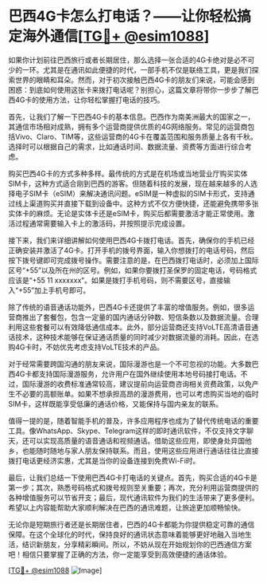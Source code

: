 # 巴西4G卡怎么打电话？——让你轻松搞定海外通信[[TG💪+ @esim1088](https://t.me/s/esim1088)]

如果你计划前往巴西旅行或者长期居住，那么选择一张合适的4G卡绝对是必不可少的一环。尤其是在通讯如此便捷的时代，一部手机不仅是联络工具，更是我们探索世界的眼睛和耳朵。然而，对于初次接触巴西4G卡的朋友们来说，可能会感到困惑：到底如何使用这张卡来拨打电话呢？别担心，这篇文章将带你一步步了解巴西4G卡的使用方法，让你轻松掌握打电话的技巧。

首先，让我们了解一下巴西4G卡的基本信息。巴西作为南美洲最大的国家之一，其通信市场相对成熟，拥有多个运营商提供优质的4G网络服务。常见的运营商包括Vivo、Claro、TIM等，这些运营商的4G卡在覆盖范围和服务质量上各有千秋。选择时可以根据自己的需求，比如通话时间、数据流量、资费等方面进行综合考虑。

购买巴西4G卡的方式多种多样。最传统的方式是在机场或当地营业厅购买实体SIM卡，这种方式适合刚到巴西的游客。但随着科技的发展，现在越来越多的人选择电子SIM卡（eSIM）来解决通讯问题。eSIM是一种虚拟的SIM卡形式，支持通过线上渠道购买并直接下载到设备中。这种方式不仅方便快捷，还能避免携带多张实体卡的麻烦。无论是实体卡还是eSIM卡，购买后都需要激活才能正常使用。激活过程通常需要输入卡上的激活码，并按照提示完成设置。

接下来，我们来详细讲解如何使用巴西4G卡拨打电话。首先，确保你的手机已经正确安装并激活了4G卡。打开手机的拨号界面，输入你想拨打的电话号码，然后按下拨号键即可完成拨号操作。需要注意的是，在巴西拨打电话时，必须加上国际区号“+55”以及所在州的区号。例如，如果你要拨打圣保罗的固定电话，号码格式应该是“+55 11 xxxxxxx”。如果是拨打手机号码，则不需要区号，直接输入“+55”加上手机号即可。

除了传统的语音通话功能外，巴西4G卡还提供了丰富的增值服务。例如，很多运营商推出了套餐包，包含一定量的国内通话分钟数、短信条数以及数据流量。合理利用这些套餐可以有效降低通信成本。此外，部分运营商还支持VoLTE高清语音通话技术，这种技术能够在保证通话质量的同时减少对数据流量的消耗。因此，在选购4G卡时，不妨优先考虑支持VoLTE技术的产品。

对于经常需要跨国沟通的朋友来说，国际漫游也是一个不可忽视的功能。大多数巴西4G卡都支持国际漫游服务，允许用户在国外继续使用本地号码接打电话。不过，国际漫游的收费标准通常较高，建议提前向运营商咨询相关资费政策，以免产生不必要的高额账单。如果不想承担高昂的漫游费用，也可以考虑购买当地的临时SIM卡，这样既能享受低廉的通话价格，又能保持与国内亲友的联系。

值得一提的是，随着智能手机的普及，许多应用程序也成为了替代传统电话的重要工具。像WhatsApp、Skype、Telegram这样的即时通讯软件，不仅支持文字聊天，还可以实现高质量的语音通话和视频通话。借助这些应用，即使身处异国他乡，也能随时随地与家人朋友保持联系。而且，使用这些应用进行通话往往比直接拨打电话更经济实惠，尤其是当你的设备连接到免费Wi-Fi时。

最后，让我们总结一下使用巴西4G卡打电话的关键点。首先，购买合适的4G卡是第一步；其次，熟悉号码格式和拨号规则至关重要；再次，充分利用运营商提供的各种增值服务可以节省开支；最后，现代通讯软件为我们的生活带来了更多便利。希望以上内容能帮助大家顺利解决在巴西的通讯难题，让旅途更加顺畅愉快。

无论你是短期旅行者还是长期居住者，巴西的4G卡都能为你提供稳定可靠的通信保障。在这个全球化的时代，保持良好的通讯状态意味着能够更好地融入当地生活，结识新朋友，分享精彩瞬间。所以，不妨从现在开始规划你的巴西通信方案吧！相信只要掌握了正确的方法，你一定能享受到高效便捷的通话体验。

[[TG💪+ @esim1088](https://t.me/s/esim1088) ![Image](https://i.postimg.cc/4NQfJmqS/Snipaste-2025-05-13-00-14-12.png)]